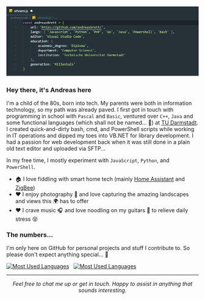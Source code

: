 ### ![Who Am I?](https://raw.githubusercontent.com/andreasbrett/andreasbrett/master/assets/whoami.png)

### Hey there, it's Andreas here
I'm a child of the 80s, born into tech. My parents were both in information technology, so my path was already paved. I first got in touch with programming in school with `Pascal` and `Basic`, ventured over `C++`, `Java` and some functional languages (which shall not be named... 🧙) at [TU Darmstadt](https://www.tu-darmstadt.de/). I created quick-and-dirty bash, cmd, and PowerShell scripts while working in IT operations and dipped my toes into VB.NET for library development. I had a passion for web development back when it was still done in a plain old text editor and uploaded via SFTP...

In my free time, I mostly experiment with `JavaScript`, `Python`, and `PowerShell`.

- 🏠 I love fiddling with smart home tech (mainly [Home Assistant](https://github.com/home-assistant) and [ZigBee](https://github.com/Koenkk/zigbee2mqtt))
- ❤️ I enjoy photography 📸 and love capturing the amazing landscapes and views this 🌍 has to offer
- ❤️ I crave music 🎧 and love noodling on my guitars 🎸 to relieve daily stress 😵

### The numbers...
I'm only here on GitHub for personal projects and stuff I contribute to. So please don't expect anything special... 🦄

<div>
  <a href="https://github.com/anuraghazra/github-readme-stats"><img src="https://github-readme-stats.vercel.app/api/top-langs/?username=andreasbrett&layout=compact" alt="Most Used Languages" align="top" /></a>
  &nbsp;
  <a href="https://github.com/anuraghazra/github-readme-stats"><img src="https://github-readme-stats.vercel.app/api?username=andreasbrett&show_icons=true" alt="Most Used Languages" align="top" /></a>
</div>

<hr>
<p align="center">
  <i>Feel free to chat me up or get in touch. Happy to assist in anything that sounds interesting.</i>
</p>
